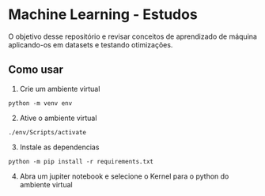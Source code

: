 # Machine Learning - Estudos

O objetivo desse repositório e revisar conceitos de aprendizado de máquina aplicando-os em datasets e testando otimizações.

## Como usar

1. Crie um ambiente virtual

`python -m venv env`

2. Ative o ambiente virtual

`./env/Scripts/activate`

3. Instale as dependencias

`python -m pip install -r requirements.txt`

4. Abra um jupiter notebook e selecione o Kernel para o python do ambiente virtual